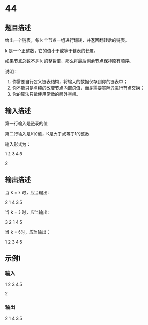 # 44

## 题目描述

给出一个链表，每 k 个节点一组进行翻转，并返回翻转后的链表。

k 是一个正整数，它的值小于或等于链表的长度。

如果节点总数不是 k 的整数倍，那么将最后剩余节点保持原有顺序。

说明：

1. 你需要自行定义链表结构，将输入的数据保存到你的链表中；
2. 你不能只是单纯的改变节点内部的值，而是需要实际的进行节点交换；
3. 你的算法只能使用常数的额外空间。

## 输入描述

第一行输入是链表的值

第二行输入是K的值，K是大于或等于1的整数

输入形式为：

1 2 3 4 5

2

## 输出描述

当 k = 2 时，应当输出:

2 1 4 3 5

当 k = 3 时，应当输出:

3 2 1 4 5

当 k = 6时，应当输出：

1 2 3 4 5

## 示例1

### 输入

1 2 3 4 5

2

### 输出

2 1 4 3 5
